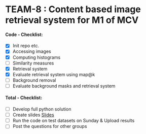 # TEAM-8 : Content based image retrieval system for M1 of MCV

#### Code - Checklist:
  - [x] Init repo etc.
  - [x] Accessing images
  - [x] Computing histograms
  - [ ] Similarity measures
  - [x] Retrieval system
  - [x] Evaluate retrieval system using map@k
  - [ ] Background removal
  - [ ] Evaluate background masks and retrieval system
 
#### Total - Checklist:
  - [ ] Develop full python solution
  - [ ] Create slides  [Slides](https://docs.google.com/presentation/d/1Ir0d7vkb6CMT4fbiKwEnJNVr1Fbg4tfaawRQMuKOul8/edit?usp=sharing) 
  - [ ] Run the code on test datasets on Sunday & Upload results
  - [ ] Post the questions for other groups
